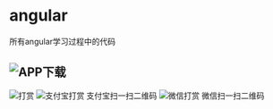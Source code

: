 angular
=======

所有angular学习过程中的代码

![APP下载](http://images.cnblogs.com/cnblogs_com/webenh/873908/o_2016_08_28_0037217469.png) 
----------------------------------------------------------------------------------------------
![打赏](http://files.cnblogs.com/files/webenh/FjXt_fBbH264PdA-RRx8XD9p9BQJ1.gif) 
![支付宝打赏 支付宝扫一扫二维码](http://files.cnblogs.com/files/webenh/ialipay.gif) 
![微信打赏 微信扫一扫二维码](http://files.cnblogs.com/files/webenh/iweixin.gif) 
